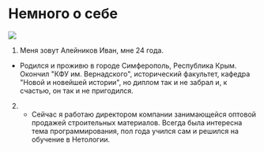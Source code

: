 # Немного о себе

![](https://cloud.mail.ru/attaches/16633267680234830111%3B0%3B1?folder-id=0&x-email=ivan.konstanta%40mail.ru&cvg=f)

1. Меня зовут Алейников Иван, мне 24 года. 

* Родился и проживю в городе Симферополь, Республика Крым. Окончил "КФУ им. Вернадского", исторический факультет, кафедра "Новой и новейшей истории", но диплом так и не забрал и, к счастью, он так и не пригодился. 

2. * Сейчас я работаю директором компании занимающейся оптовой продажей строительных материалов. Всегда была интересна тема программирования, пол года учился сам и решился на обучение в Нетологии.